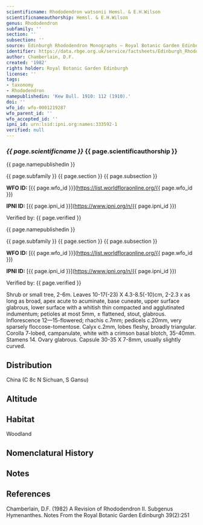 ```yaml
---
scientificname: Rhododendron watsonii Hemsl. & E.H.Wilson
scientificnameauthorship: Hemsl. & E.H.Wilson
genus: Rhododendron
subfamily: ''
section: ''
subsection: ''
source: Edinburgh Rhododendron Monographs – Royal Botanic Garden Edinburgh
identifier: https://data.rbge.org.uk/service/factsheets/Edinburgh_Rhododendron_Monographs.xhtml
author: Chamberlain, D.F.
created: '1982'
rights holder: Royal Botanic Garden Edinburgh
license: ''
tags:
- taxonomy
- Rhododendron
namepublishedin: 'Kew Bull. 1910: 112 (1910).'
doi: ''
wfo_id: wfo-0001219287
wfo_parent_id: ''
wfo_accepted_id: ''
ipni_id: urn:lsid:ipni.org:names:333592-1
verified: null
---
```

### _{{ page.scientificname }}_ {{ page.scientificauthorship }}
 {{ page.namepublishedin }}

{{ page.subfamily }} {{ page.section }} {{ page.subsection }}

**WFO ID:** [{{ page.wfo_id }}](https://list.worldfloraonline.org/{{ page.wfo_id }})

**IPNI ID:** [{{ page.ipni_id }}](https://www.ipni.org/n/{{ page.ipni_id }})

Verified by: {{ page.verified }}

 {{ page.namepublishedin }}

{{ page.subfamily }} {{ page.section }} {{ page.subsection }}

**WFO ID:** [{{ page.wfo_id }}](https://list.worldfloraonline.org/{{ page.wfo_id }})

**IPNI ID:** [{{ page.ipni_id }}](https://www.ipni.org/n/{{ page.ipni_id }})

Verified by: {{ page.verified }}



Shrub or small tree, 2-6m. Leaves 10-17(-23) X 4.3-8.5(-10)cm, 2-2.3 x as long as broad, apex acute to acuminate, base cuneate, upper surface glabrous, lower surface with a whitish thin compacted and agglutinated indumentum; petioles at most 5mm, ± flattened, stout, glabrous. Inflorescence 12—15-flowered; rhachis c.7mm; pedicels c.20mm, very sparsely floccose-tomentose. Calyx c.2mm, lobes fleshy, broadly triangular. Corolla 7-lobed, campanulate, white with a crimson basal blotch, 35-40mm. Stamens 14. Ovary glabrous. Capsule 30-35 X 7-8mm, usually slightly curved.

## Distribution
China (C 8c N Sichuan, S Gansu)

## Altitude


## Habitat
Woodland

## Nomenclatural History

                       
## Notes


## References

Chamberlain, D.F. (1982) A Revision of Rhododendron II. Subgenus Hymenanthes. Notes From the Royal Botanic Garden Edinburgh 39(2):251
